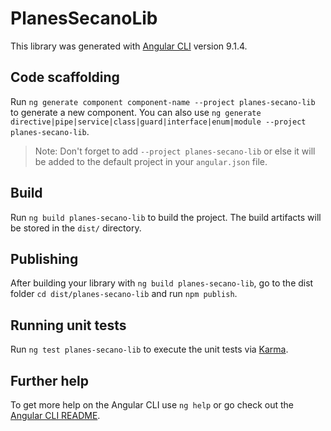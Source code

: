# PlanesSecanoLib

This library was generated with [Angular CLI](https://github.com/angular/angular-cli) version 9.1.4.

## Code scaffolding

Run `ng generate component component-name --project planes-secano-lib` to generate a new component. You can also use `ng generate directive|pipe|service|class|guard|interface|enum|module --project planes-secano-lib`.

> Note: Don't forget to add `--project planes-secano-lib` or else it will be added to the default project in your `angular.json` file.

## Build

Run `ng build planes-secano-lib` to build the project. The build artifacts will be stored in the `dist/` directory.

## Publishing

After building your library with `ng build planes-secano-lib`, go to the dist folder `cd dist/planes-secano-lib` and run `npm publish`.

## Running unit tests

Run `ng test planes-secano-lib` to execute the unit tests via [Karma](https://karma-runner.github.io).

## Further help

To get more help on the Angular CLI use `ng help` or go check out the [Angular CLI README](https://github.com/angular/angular-cli/blob/master/README.md).
